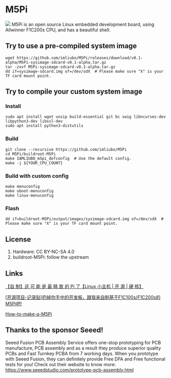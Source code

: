 # M5Pi
![](https://github.com/imliubo/M5Pi/blob/main/assets/images/M5Pi-02.jpg)
M5Pi is an open source Linux embedded development board, using Allwinner F1C200s CPU, and has a beautiful shell.

## Try to use a pre-compiled system image
```shell
wget https://github.com/imliubo/M5Pi/releases/download/v0.1-alpha/M5Pi-sysimage-sdcard-v0.1-alpha.tar.gz
tar -zxvf M5Pi-sysimage-sdcard-v0.1-alpha.tar.gz
dd if=sysimage-sdcard.img of=/dev/sdX  # Please make sure "X" is your TF card mount point.
```

## Try to compile your custom system image

### Install
```shell
sudo apt install wget unzip build-essential git bc swig libncurses-dev libpython3-dev libssl-dev
sudo apt install python3-distutils
```

### Build
```shell
git clone --recursive https://github.com/imliubo/M5Pi
cd M5Pi/buildroot-M5Pi
make IAMLIUBO_m5pi_defconfig  # Use the default config.
make -j ${YOUR_CPU_COUNT}
```

### Build with custom config
```shell
make menuconfig
make uboot-menuconfig
make linux-menuconfig
```

### Flash
```shell
dd if=buildroot-M5Pi/output/images/sysimage-sdcard.img of=/dev/sdX  # Please make sure "X" is your TF card mount point.
```

## License
1. Hardware: CC BY-NC-SA 4.0
2. buildroot-M5Pi: follow the upstream

## Links
[【自 制】这 可 能 是 最 精 致 的 Pi 了【Linux 小主机 | 开 源 | 硬 核】](https://www.bilibili.com/video/BV1RV411W7eH/)

[[开源项目-记录贴]扔掉你手中的开发板，跟我来自制基于F1C100s/F1C200s的M5Pi吧!](https://whycan.com/t_6402.html)

[How-to-make-a-M5Pi](https://blogs.oopswow.com/2021/08/13/How-to-make-a-M5Pi/)

## Thanks to the sponsor Seeed!
Seeed Fusion PCB Assembly Service offers one-stop prototyping for PCB manufacture, PCB assembly and as a result they produce superior quality PCBs and Fast Turnkey PCBA from 7 working days. When you prototype with Seeed Fusion, they can definitely provide Free DFA and Free functional tests for you! Check out their website to know more: https://www.seeedstudio.com/prototype-pcb-assembly.html
